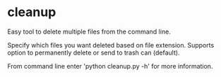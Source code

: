 # cleanup
Easy tool to delete multiple files from the command line.

Specify which files you want deleted based on file extension.
Supports option to permanently delete or send to trash can (default).

From command line enter 'python cleanup.py -h' for more information.